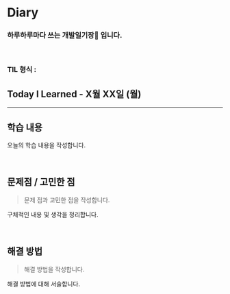 # Diary

### 하루하루마다 쓰는 개발일기장📖 입니다.

<br>

### TIL 형식 :
## Today I Learned - X월 XX일 (월)
___
## 학습 내용
오늘의 학습 내용을 작성합니다.

<br>

## 문제점 / 고민한 점
> 문제 점과 고민한 점을 작성합니다.

구체적인 내용 및 생각을 정리합니다.

<br>

## 해결 방법

> 해결 방법을 작성합니다.

해결 방법에 대해 서술합니다.
